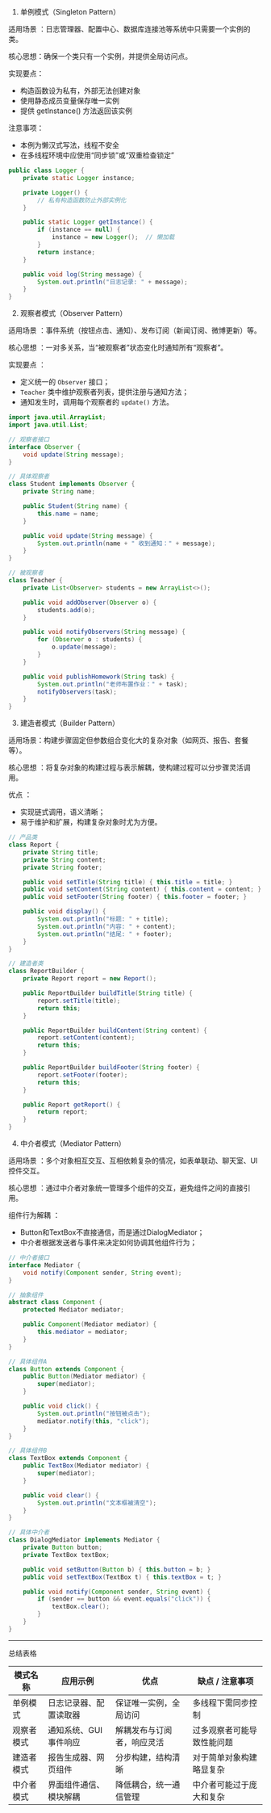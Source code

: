 1. 单例模式（Singleton Pattern）

适用场景 ：日志管理器、配置中心、数据库连接池等系统中只需要一个实例的类。

核心思想：确保一个类只有一个实例，并提供全局访问点。

实现要点：

* 构造函数设为私有，外部无法创建对象
* 使用静态成员变量保存唯一实例
* 提供 getInstance() 方法返回该实例

注意事项：

* 本例为懒汉式写法，线程不安全
* 在多线程环境中应使用“同步锁”或“双重检查锁定”

```java
public class Logger {
    private static Logger instance;

    private Logger() {
        // 私有构造函数防止外部实例化
    }

    public static Logger getInstance() {
        if (instance == null) {
            instance = new Logger();  // 懒加载
        }
        return instance;
    }

    public void log(String message) {
        System.out.println("日志记录: " + message);
    }
}
```

2. 观察者模式（Observer Pattern）

适用场景 ：事件系统（按钮点击、通知）、发布订阅（新闻订阅、微博更新）等。

核心思想 ：一对多关系，当“被观察者”状态变化时通知所有“观察者”。

实现要点 ：

* 定义统一的 `Observer` 接口；
* `Teacher` 类中维护观察者列表，提供注册与通知方法；
* 通知发生时，调用每个观察者的 `update()` 方法。

```java
import java.util.ArrayList;
import java.util.List;

// 观察者接口
interface Observer {
    void update(String message);
}

// 具体观察者
class Student implements Observer {
    private String name;

    public Student(String name) {
        this.name = name;
    }

    public void update(String message) {
        System.out.println(name + " 收到通知：" + message);
    }
}

// 被观察者
class Teacher {
    private List<Observer> students = new ArrayList<>();

    public void addObserver(Observer o) {
        students.add(o);
    }

    public void notifyObservers(String message) {
        for (Observer o : students) {
            o.update(message);
        }
    }

    public void publishHomework(String task) {
        System.out.println("老师布置作业：" + task);
        notifyObservers(task);
    }
}
```

3. 建造者模式（Builder Pattern）

适用场景：构建步骤固定但参数组合变化大的复杂对象（如网页、报告、套餐等）。

核心思想 ：将复杂对象的构建过程与表示解耦，使构建过程可以分步骤灵活调用。

优点 ：

* 实现链式调用，语义清晰；
* 易于维护和扩展，构建复杂对象时尤为方便。

```java
// 产品类
class Report {
    private String title;
    private String content;
    private String footer;

    public void setTitle(String title) { this.title = title; }
    public void setContent(String content) { this.content = content; }
    public void setFooter(String footer) { this.footer = footer; }

    public void display() {
        System.out.println("标题: " + title);
        System.out.println("内容: " + content);
        System.out.println("结尾: " + footer);
    }
}

// 建造者类
class ReportBuilder {
    private Report report = new Report();

    public ReportBuilder buildTitle(String title) {
        report.setTitle(title);
        return this;
    }

    public ReportBuilder buildContent(String content) {
        report.setContent(content);
        return this;
    }

    public ReportBuilder buildFooter(String footer) {
        report.setFooter(footer);
        return this;
    }

    public Report getReport() {
        return report;
    }
}
```

4. 中介者模式（Mediator Pattern）

适用场景 ：多个对象相互交互、互相依赖复杂的情况，如表单联动、聊天室、UI 控件交互。

核心思想 ：通过中介者对象统一管理多个组件的交互，避免组件之间的直接引用。

组件行为解耦 ：

* Button和TextBox不直接通信，而是通过DialogMediator；
* 中介者根据发送者与事件来决定如何协调其他组件行为；

```java
// 中介者接口
interface Mediator {
    void notify(Component sender, String event);
}

// 抽象组件
abstract class Component {
    protected Mediator mediator;

    public Component(Mediator mediator) {
        this.mediator = mediator;
    }
}

// 具体组件A
class Button extends Component {
    public Button(Mediator mediator) {
        super(mediator);
    }

    public void click() {
        System.out.println("按钮被点击");
        mediator.notify(this, "click");
    }
}

// 具体组件B
class TextBox extends Component {
    public TextBox(Mediator mediator) {
        super(mediator);
    }

    public void clear() {
        System.out.println("文本框被清空");
    }
}

// 具体中介者
class DialogMediator implements Mediator {
    private Button button;
    private TextBox textBox;

    public void setButton(Button b) { this.button = b; }
    public void setTextBox(TextBox t) { this.textBox = t; }

    public void notify(Component sender, String event) {
        if (sender == button && event.equals("click")) {
            textBox.clear();
        }
    }
}
```

---

总结表格

| 模式名称   | 应用示例               | 优点                       | 缺点 / 注意事项            |
| ---------- | ---------------------- | -------------------------- | -------------------------- |
| 单例模式   | 日志记录器、配置读取器 | 保证唯一实例，全局访问     | 多线程下需同步控制         |
| 观察者模式 | 通知系统、GUI事件响应  | 解耦发布与订阅者，响应灵活 | 过多观察者可能导致性能问题 |
| 建造者模式 | 报告生成器、网页组件   | 分步构建，结构清晰         | 对于简单对象构建略显复杂   |
| 中介者模式 | 界面组件通信、模块解耦 | 降低耦合，统一通信管理     | 中介者可能过于庞大和复杂   |
